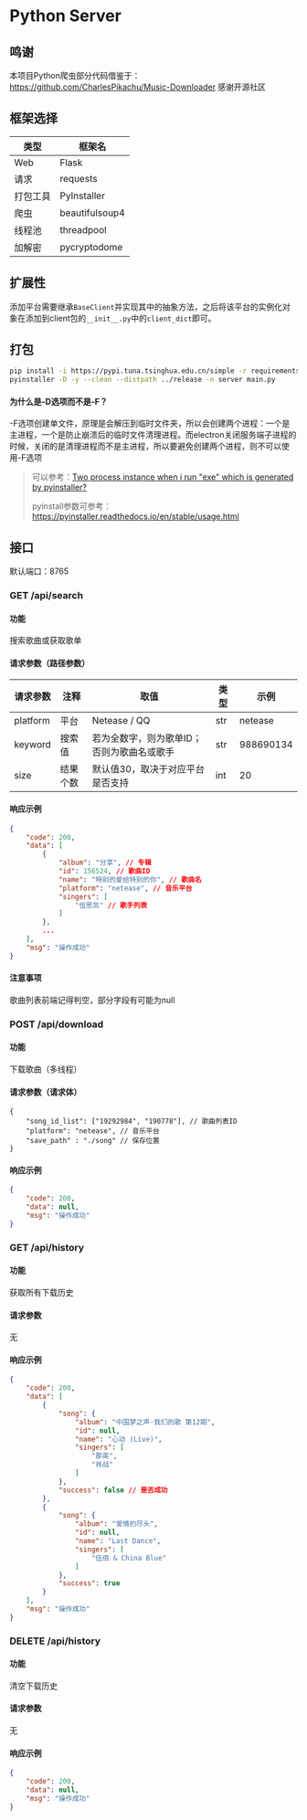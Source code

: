 # Python Server

## 鸣谢
本项目Python爬虫部分代码借鉴于：https://github.com/CharlesPikachu/Music-Downloader
感谢开源社区

## 框架选择

| 类型     | 框架名         |
| -------- | -------------- |
| Web      | Flask          |
| 请求     | requests       |
| 打包工具 | PyInstaller    |
| 爬虫     | beautifulsoup4 |
| 线程池   | threadpool     |
| 加解密   | pycryptodome   |

## 扩展性

添加平台需要继承`BaseClient`并实现其中的抽象方法，之后将该平台的实例化对象在添加到client包的`__init__.py`中的`client_dict`即可。

## 打包

~~~bash
pip install -i https://pypi.tuna.tsinghua.edu.cn/simple -r requirements.txt
pyinstaller -D -y --clean --distpath ../release -n server main.py
~~~
#### 为什么是-D选项而不是-F？

-F选项创建单文件，原理是会解压到临时文件夹，所以会创建两个进程：一个是主进程，一个是防止崩溃后的临时文件清理进程。而electron关闭服务端子进程的时候，关闭的是清理进程而不是主进程，所以要避免创建两个进程，则不可以使用-F选项

> 可以参考：[Two process instance when i run "exe" which is generated by pyinstaller?](https://github.com/pyinstaller/pyinstaller/issues/2483)
>
> pyinstall参数可参考：https://pyinstaller.readthedocs.io/en/stable/usage.html

## 接口

默认端口：8765

### GET /api/search

#### 功能

搜索歌曲或获取歌单

#### 请求参数（路径参数）

| 请求参数 | 注释     | 取值                                       | 类型 | 示例      |
| -------- | -------- | ------------------------------------------ | ---- | --------- |
| platform | 平台     | Netease / QQ                           | str  | netease   |
| keyword  | 搜索值   | 若为全数字，则为歌单ID；否则为歌曲名或歌手 | str  | 988690134 |
| size     | 结果个数 | 默认值30，取决于对应平台是否支持           | int  | 20        |

#### 响应示例

~~~json
{
    "code": 200,
    "data": [
        {
            "album": "分享", // 专辑
            "id": 156524, // 歌曲ID
            "name": "特别的爱给特别的你", // 歌曲名
            "platform": "netease", // 音乐平台
            "singers": [
                "伍思凯" // 歌手列表
            ]
        },
        ...
    ],
    "msg": "操作成功"
}
~~~

#### 注意事项

歌曲列表前端记得判空，部分字段有可能为null



### POST /api/download

#### 功能

下载歌曲（多线程）

#### 请求参数（请求体）

~~~jso
{
    "song_id_list": ["19292984", "190778"], // 歌曲列表ID
    "platform": "netease", // 音乐平台
    "save_path" : "./song" // 保存位置
}
~~~

#### 响应示例

~~~json
{
    "code": 200,
    "data": null,
    "msg": "操作成功"
}
~~~



### GET /api/history

#### 功能

获取所有下载历史

#### 请求参数

无

#### 响应示例

~~~json
{
    "code": 200,
    "data": [
        {
            "song": {
                "album": "中国梦之声·我们的歌 第12期",
                "id": null,
                "name": "心动 (Live)",
                "singers": [
                    "那英",
                    "肖战"
                ]
            },
            "success": false // 是否成功
        },
        {
            "song": {
                "album": "爱情的尽头",
                "id": null,
                "name": "Last Dance",
                "singers": [
                    "伍佰 & China Blue"
                ]
            },
            "success": true
        }
    ],
    "msg": "操作成功"
}
~~~

### DELETE /api/history

#### 功能

清空下载历史

#### 请求参数

无

#### 响应示例

~~~json
{
    "code": 200,
    "data": null,
    "msg": "操作成功"
}
~~~

